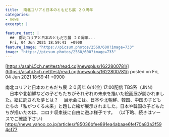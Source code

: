 ```yaml
---
title:  南北コリアと日本のともだち展 ２０周年  
categories:
- news
excerpt: |
  
feature_text: |
  ##  南北コリアと日本のともだち展 ２０周年...
  Fri, 04 Jun 2021 18:59:41  +0900
feature_image: "https://picsum.photos/2560/600?image=733"
image: "https://picsum.photos/2560/600?image=733"
---
```


[https://asahi.5ch.net/test/read.cgi/newsplus/1622800781/](https://asahi.5ch.net/test/read.cgi/newsplus/1622800781/)
posted on Fri, 04 Jun 2021 18:59:41  +0900

<!--more-->

南北コリアと日本のともだち展 ２０周年 6/4(金) 17:00配信 TBS系（JNN） 　日本や北朝鮮などの子どもたちがそれぞれの未来を描いた絵画展が開かれました。絵に託された夢とは？ 　展示会には、日本や北朝鮮、韓国、中国の子どもたちの「私がつくる未来」と題した絵が展示されました。日本や韓国の子どもたちが描いたのは、コロナ収束後に自由に遊ぶ様子です。 （以下略、続きはソースでご確認下さい） https://news.yahoo.co.jp/articles/f85036bfee891ea4abaae6fef70a83a3f594cf77
